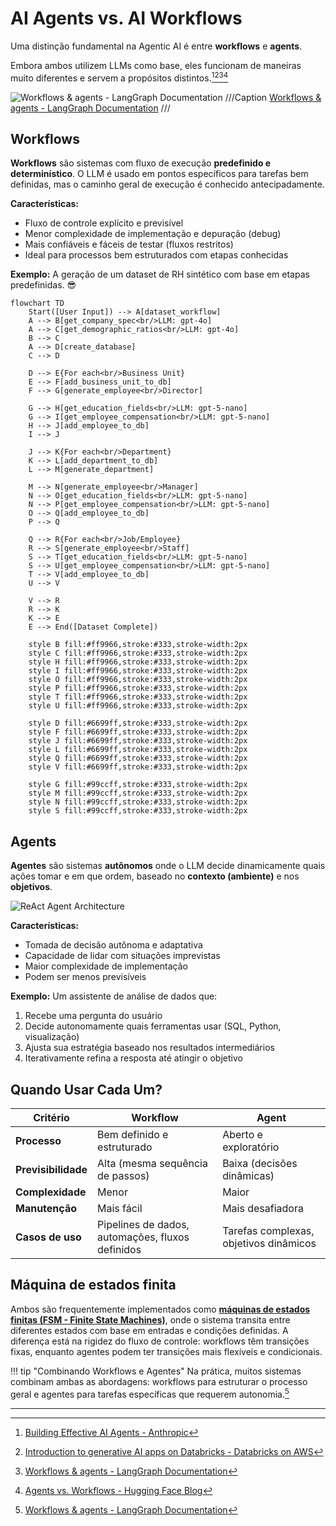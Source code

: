 # AI Agents vs. AI Workflows

Uma distinção fundamental na Agentic AI é entre **workflows** e **agents**.

Embora ambos utilizem LLMs como base, eles funcionam de maneiras muito diferentes e servem a propósitos distintos.[^1][^2][^3][^4]

![Workflows & agents - LangGraph Documentation](https://langchain-ai.github.io/langgraph/concepts/img/agent_workflow.png)
///Caption
[Workflows & agents - LangGraph Documentation](https://langchain-ai.github.io/langgraph/tutorials/workflows/)
///

## Workflows

**Workflows** são sistemas com fluxo de execução **predefinido e determinístico**. O LLM é usado em pontos específicos para tarefas bem definidas, mas o caminho geral de execução é conhecido antecipadamente.

**Características:**

- Fluxo de controle explícito e previsível
- Menor complexidade de implementação e depuração (debug)
- Mais confiáveis e fáceis de testar (fluxos restritos)
- Ideal para processos bem estruturados com etapas conhecidas

**Exemplo:** A geração de um dataset de RH sintético com base em etapas predefinidas. :sunglasses:

```mermaid
flowchart TD
    Start([User Input]) --> A[dataset_workflow]
    A --> B[get_company_spec<br/>LLM: gpt-4o]
    A --> C[get_demographic_ratios<br/>LLM: gpt-4o]
    B --> C
    A --> D[create_database]
    C --> D
    
    D --> E{For each<br/>Business Unit}
    E --> F[add_business_unit_to_db]
    F --> G[generate_employee<br/>Director]
    
    G --> H[get_education_fields<br/>LLM: gpt-5-nano]
    G --> I[get_employee_compensation<br/>LLM: gpt-5-nano]
    H --> J[add_employee_to_db]
    I --> J
    
    J --> K{For each<br/>Department}
    K --> L[add_department_to_db]
    L --> M[generate_department]
    
    M --> N[generate_employee<br/>Manager]
    N --> O[get_education_fields<br/>LLM: gpt-5-nano]
    N --> P[get_employee_compensation<br/>LLM: gpt-5-nano]
    O --> Q[add_employee_to_db]
    P --> Q
    
    Q --> R{For each<br/>Job/Employee}
    R --> S[generate_employee<br/>Staff]
    S --> T[get_education_fields<br/>LLM: gpt-5-nano]
    S --> U[get_employee_compensation<br/>LLM: gpt-5-nano]
    T --> V[add_employee_to_db]
    U --> V
    
    V --> R
    R --> K
    K --> E
    E --> End([Dataset Complete])
    
    style B fill:#ff9966,stroke:#333,stroke-width:2px
    style C fill:#ff9966,stroke:#333,stroke-width:2px
    style H fill:#ff9966,stroke:#333,stroke-width:2px
    style I fill:#ff9966,stroke:#333,stroke-width:2px
    style O fill:#ff9966,stroke:#333,stroke-width:2px
    style P fill:#ff9966,stroke:#333,stroke-width:2px
    style T fill:#ff9966,stroke:#333,stroke-width:2px
    style U fill:#ff9966,stroke:#333,stroke-width:2px
    
    style D fill:#6699ff,stroke:#333,stroke-width:2px
    style F fill:#6699ff,stroke:#333,stroke-width:2px
    style J fill:#6699ff,stroke:#333,stroke-width:2px
    style L fill:#6699ff,stroke:#333,stroke-width:2px
    style Q fill:#6699ff,stroke:#333,stroke-width:2px
    style V fill:#6699ff,stroke:#333,stroke-width:2px
    
    style G fill:#99ccff,stroke:#333,stroke-width:2px
    style M fill:#99ccff,stroke:#333,stroke-width:2px
    style N fill:#99ccff,stroke:#333,stroke-width:2px
    style S fill:#99ccff,stroke:#333,stroke-width:2px
```

## Agents

**Agentes** são sistemas **autônomos** onde o LLM decide dinamicamente quais ações tomar e em que ordem, baseado no **contexto (ambiente)** e nos **objetivos**.

![ReAct Agent Architecture](https://miro.medium.com/v2/resize:fit:1172/1*vNzirY9nRjWcYvhUD7sg7g.png)

**Características:**

- Tomada de decisão autônoma e adaptativa
- Capacidade de lidar com situações imprevistas
- Maior complexidade de implementação
- Podem ser menos previsíveis

**Exemplo:** Um assistente de análise de dados que:

1. Recebe uma pergunta do usuário
2. Decide autonomamente quais ferramentas usar (SQL, Python, visualização)
3. Ajusta sua estratégia baseado nos resultados intermediários
4. Iterativamente refina a resposta até atingir o objetivo

## Quando Usar Cada Um?

| Critério | Workflow | Agent |
|----------|----------|-------|
| **Processo** | Bem definido e estruturado | Aberto e exploratório |
| **Previsibilidade** | Alta (mesma sequência de passos) | Baixa (decisões dinâmicas) |
| **Complexidade** | Menor | Maior |
| **Manutenção** | Mais fácil | Mais desafiadora |
| **Casos de uso** | Pipelines de dados, automações, fluxos definidos | Tarefas complexas, objetivos dinâmicos |

## Máquina de estados finita

Ambos são frequentemente implementados como [**máquinas de estados finitas (FSM - Finite State Machines)**](https://pt.wikipedia.org/wiki/M%C3%A1quina_de_estados_finita), onde o sistema transita entre diferentes estados com base em entradas e condições definidas. A diferença está na rigidez do fluxo de controle: workflows têm transições fixas, enquanto agentes podem ter transições mais flexíveis e condicionais.

!!! tip "Combinando Workflows e Agentes"
    Na prática, muitos sistemas combinam ambas as abordagens: workflows para estruturar o processo geral e agentes para tarefas específicas que requerem autonomia.[^3]

---

[^1]: [Building Effective AI Agents - Anthropic](https://www.anthropic.com/engineering/building-effective-agents)
[^2]: [Introduction to generative AI apps on Databricks - Databricks on AWS](https://docs.databricks.com/aws/en/generative-ai/guide/introduction-generative-ai-apps)
[^3]: [Workflows & agents - LangGraph Documentation](https://langchain-ai.github.io/langgraph/tutorials/workflows/)
[^4]: [Agents vs. Workflows - Hugging Face Blog](https://huggingface.co/blog/VirtualOasis/agents-vs-workflows-en)
